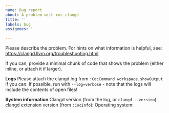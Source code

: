 ```yaml
---
name: Bug report
about: A problem with coc-clangd
title: ''
labels: bug
assignees: ''

---
```


Please describe the problem.
For hints on what information is helpful, see: https://clangd.llvm.org/troubleshooting.html

If you can, provide a minimal chunk of code that shows the problem (either inline, or attach it if larger).

**Logs**
Please attach the clangd log from `:CocCommand workspace.showOutput` if you can.
If possible, run with `--log=verbose` - note that the logs will include the contents of open files!

**System information**
Clangd version (from the log, or `clangd --version`):
clangd extension version (from `:CocInfo`):
Operating system:
